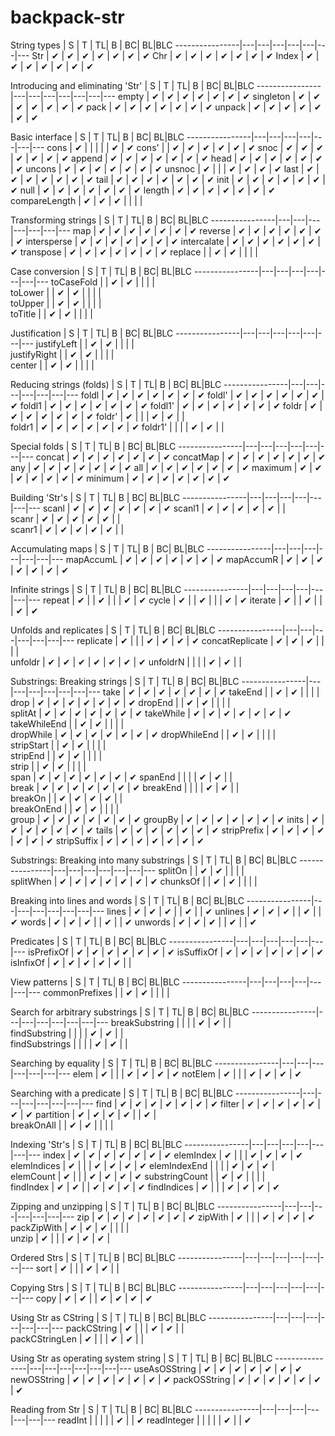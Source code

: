 # backpack-str

String types
                | S | T | TL| B | BC| BL|BLC
----------------|---|---|---|---|---|---|---
Str             | ✔ | ✔ | ✔ | ✔ | ✔ | ✔ | ✔
Chr             | ✔ | ✔ | ✔ | ✔ | ✔ | ✔ | ✔
Index           | ✔ | ✔ | ✔ | ✔ | ✔ | ✔ | ✔

Introducing and eliminating 'Str'
                | S | T | TL| B | BC| BL|BLC
----------------|---|---|---|---|---|---|---
empty           | ✔ | ✔ | ✔ | ✔ | ✔ | ✔ | ✔
singleton       | ✔ | ✔ | ✔ | ✔ | ✔ | ✔ | ✔
pack            | ✔ | ✔ | ✔ | ✔ | ✔ | ✔ | ✔
unpack          | ✔ | ✔ | ✔ | ✔ | ✔ | ✔ | ✔

Basic interface
                | S | T | TL| B | BC| BL|BLC
----------------|---|---|---|---|---|---|---
cons            | ✔ |   |   |   |   | ✔ | ✔
cons'           |   | ✔ | ✔ | ✔ | ✔ | ✔ | ✔
snoc            | ✔ | ✔ | ✔ | ✔ | ✔ | ✔ | ✔
append          | ✔ | ✔ | ✔ | ✔ | ✔ | ✔ | ✔
head            | ✔ | ✔ | ✔ | ✔ | ✔ | ✔ | ✔
uncons          | ✔ | ✔ | ✔ | ✔ | ✔ | ✔ | ✔
unsnoc          | ✔ |   |   | ✔ | ✔ | ✔ | ✔
last            | ✔ | ✔ | ✔ | ✔ | ✔ | ✔ | ✔
tail            | ✔ | ✔ | ✔ | ✔ | ✔ | ✔ | ✔
init            | ✔ | ✔ | ✔ | ✔ | ✔ | ✔ | ✔
null            | ✔ | ✔ | ✔ | ✔ | ✔ | ✔ | ✔
length          | ✔ | ✔ | ✔ | ✔ | ✔ | ✔ | ✔
compareLength   | ✔ | ✔ | ✔ |   |   |   |  

Transforming strings
                | S | T | TL| B | BC| BL|BLC
----------------|---|---|---|---|---|---|---
map             | ✔ | ✔ | ✔ | ✔ | ✔ | ✔ | ✔
reverse         | ✔ | ✔ | ✔ | ✔ | ✔ | ✔ | ✔
intersperse     | ✔ | ✔ | ✔ | ✔ | ✔ | ✔ | ✔
intercalate     | ✔ | ✔ | ✔ | ✔ | ✔ | ✔ | ✔
transpose       | ✔ | ✔ | ✔ | ✔ | ✔ | ✔ | ✔
replace         |   | ✔ | ✔ |   |   |   |  

Case conversion
                | S | T | TL| B | BC| BL|BLC
----------------|---|---|---|---|---|---|---
toCaseFold      |   | ✔ | ✔ |   |   |   |  
toLower         |   | ✔ | ✔ |   |   |   |  
toUpper         |   | ✔ | ✔ |   |   |   |  
toTitle         |   | ✔ | ✔ |   |   |   |  

Justification
                | S | T | TL| B | BC| BL|BLC
----------------|---|---|---|---|---|---|---
justifyLeft     |   | ✔ | ✔ |   |   |   |  
justifyRight    |   | ✔ | ✔ |   |   |   |  
center          |   | ✔ | ✔ |   |   |   |  

Reducing strings (folds)
                | S | T | TL| B | BC| BL|BLC
----------------|---|---|---|---|---|---|---
foldl           | ✔ | ✔ | ✔ | ✔ | ✔ | ✔ | ✔
foldl'          | ✔ | ✔ | ✔ | ✔ | ✔ | ✔ | ✔
foldl1          | ✔ | ✔ | ✔ | ✔ | ✔ | ✔ | ✔
foldl1'         | ✔ | ✔ | ✔ | ✔ | ✔ | ✔ | ✔
foldr           | ✔ | ✔ | ✔ | ✔ | ✔ | ✔ | ✔
foldr'          | ✔ |   |   | ✔ | ✔ |   |  
foldr1          | ✔ | ✔ | ✔ | ✔ | ✔ | ✔ | ✔
foldr1'         |   |   |   | ✔ | ✔ |   |  

Special folds
                | S | T | TL| B | BC| BL|BLC
----------------|---|---|---|---|---|---|---
concat          | ✔ | ✔ | ✔ | ✔ | ✔ | ✔ | ✔
concatMap       | ✔ | ✔ | ✔ | ✔ | ✔ | ✔ | ✔
any             | ✔ | ✔ | ✔ | ✔ | ✔ | ✔ | ✔
all             | ✔ | ✔ | ✔ | ✔ | ✔ | ✔ | ✔
maximum         | ✔ | ✔ | ✔ | ✔ | ✔ | ✔ | ✔
minimum         | ✔ | ✔ | ✔ | ✔ | ✔ | ✔ | ✔

Building 'Str's
                | S | T | TL| B | BC| BL|BLC
----------------|---|---|---|---|---|---|---
scanl           | ✔ | ✔ | ✔ | ✔ | ✔ | ✔ | ✔
scanl1          | ✔ | ✔ | ✔ | ✔ | ✔ |   |  
scanr           | ✔ | ✔ | ✔ | ✔ | ✔ |   |  
scanr1          | ✔ | ✔ | ✔ | ✔ | ✔ |   |  

Accumulating maps
                | S | T | TL| B | BC| BL|BLC
----------------|---|---|---|---|---|---|---
mapAccumL       | ✔ | ✔ | ✔ | ✔ | ✔ | ✔ | ✔
mapAccumR       | ✔ | ✔ | ✔ | ✔ | ✔ | ✔ | ✔

Infinite strings
                | S | T | TL| B | BC| BL|BLC
----------------|---|---|---|---|---|---|---
repeat          | ✔ |   | ✔ |   |   | ✔ | ✔
cycle           | ✔ |   | ✔ |   |   | ✔ | ✔
iterate         | ✔ |   | ✔ |   |   | ✔ | ✔

Unfolds and replicates
                | S | T | TL| B | BC| BL|BLC
----------------|---|---|---|---|---|---|---
replicate       | ✔ |   |   | ✔ | ✔ | ✔ | ✔
concatReplicate | ✔ | ✔ | ✔ |   |   |   |  
unfoldr         | ✔ | ✔ | ✔ | ✔ | ✔ | ✔ | ✔
unfoldrN        |   |   |   | ✔ | ✔ |   |  

Substrings: Breaking strings
                | S | T | TL| B | BC| BL|BLC
----------------|---|---|---|---|---|---|---
take            | ✔ | ✔ | ✔ | ✔ | ✔ | ✔ | ✔
takeEnd         |   | ✔ | ✔ |   |   |   |  
drop            | ✔ | ✔ | ✔ | ✔ | ✔ | ✔ | ✔
dropEnd         |   | ✔ | ✔ |   |   |   |  
splitAt         | ✔ | ✔ | ✔ | ✔ | ✔ | ✔ | ✔
takeWhile       | ✔ | ✔ | ✔ | ✔ | ✔ | ✔ | ✔
takeWhileEnd    |   | ✔ | ✔ |   |   |   |  
dropWhile       | ✔ | ✔ | ✔ | ✔ | ✔ | ✔ | ✔
dropWhileEnd    |   | ✔ | ✔ |   |   |   |  
stripStart      |   | ✔ | ✔ |   |   |   |  
stripEnd        |   | ✔ | ✔ |   |   |   |  
strip           |   | ✔ | ✔ |   |   |   |  
span            | ✔ | ✔ | ✔ | ✔ | ✔ | ✔ | ✔
spanEnd         |   |   |   | ✔ | ✔ |   |  
break           | ✔ | ✔ | ✔ | ✔ | ✔ | ✔ | ✔
breakEnd        |   |   |   | ✔ | ✔ |   |  
breakOn         |   | ✔ | ✔ | ✔ | ✔ |   |  
breakOnEnd      |   | ✔ | ✔ |   |   |   |  
group           | ✔ | ✔ | ✔ | ✔ | ✔ | ✔ | ✔
groupBy         | ✔ | ✔ | ✔ | ✔ | ✔ | ✔ | ✔
inits           | ✔ | ✔ | ✔ | ✔ | ✔ | ✔ | ✔
tails           | ✔ | ✔ | ✔ | ✔ | ✔ | ✔ | ✔
stripPrefix     | ✔ | ✔ | ✔ | ✔ | ✔ | ✔ | ✔
stripSuffix     | ✔ | ✔ | ✔ | ✔ | ✔ | ✔ | ✔

Substrings: Breaking into many substrings
                | S | T | TL| B | BC| BL|BLC
----------------|---|---|---|---|---|---|---
splitOn         |   | ✔ | ✔ |   |   |   |  
splitWhen       | ✔ | ✔ | ✔ | ✔ | ✔ | ✔ | ✔
chunksOf        |   | ✔ | ✔ |   |   |   |  

Breaking into lines and words
                | S | T | TL| B | BC| BL|BLC
----------------|---|---|---|---|---|---|---
lines           | ✔ | ✔ | ✔ |   | ✔ |   | ✔
unlines         | ✔ | ✔ | ✔ |   | ✔ |   | ✔
words           | ✔ | ✔ | ✔ |   | ✔ |   | ✔
unwords         | ✔ | ✔ | ✔ |   | ✔ |   | ✔

Predicates
                | S | T | TL| B | BC| BL|BLC
----------------|---|---|---|---|---|---|---
isPrefixOf      | ✔ | ✔ | ✔ | ✔ | ✔ | ✔ | ✔
isSuffixOf      | ✔ | ✔ | ✔ | ✔ | ✔ | ✔ | ✔
isInfixOf       | ✔ | ✔ | ✔ | ✔ | ✔ |   |  

View patterns
                | S | T | TL| B | BC| BL|BLC
----------------|---|---|---|---|---|---|---
commonPrefixes  |   | ✔ | ✔ |   |   |   |  

Search for arbitrary substrings
                | S | T | TL| B | BC| BL|BLC
----------------|---|---|---|---|---|---|---
breakSubstring  |   |   |   | ✔ | ✔ |   |  
findSubstring   |   |   |   | ✔ | ✔ |   |  
findSubstrings  |   |   |   | ✔ | ✔ |   |  

Searching by equality
                | S | T | TL| B | BC| BL|BLC
----------------|---|---|---|---|---|---|---
elem            | ✔ |   |   | ✔ | ✔ | ✔ | ✔
notElem         | ✔ |   |   | ✔ | ✔ | ✔ | ✔

Searching with a predicate
                | S | T | TL| B | BC| BL|BLC
----------------|---|---|---|---|---|---|---
find            | ✔ | ✔ | ✔ | ✔ | ✔ | ✔ | ✔
filter          | ✔ | ✔ | ✔ | ✔ | ✔ | ✔ | ✔
partition       | ✔ | ✔ | ✔ | ✔ |   | ✔ |  
breakOnAll      |   | ✔ | ✔ |   |   |   |  

Indexing 'Str's
                | S | T | TL| B | BC| BL|BLC
----------------|---|---|---|---|---|---|---
index           | ✔ | ✔ | ✔ | ✔ | ✔ | ✔ | ✔
elemIndex       | ✔ |   |   | ✔ | ✔ | ✔ | ✔
elemIndices     | ✔ |   |   | ✔ | ✔ | ✔ | ✔
elemIndexEnd    |   |   |   | ✔ | ✔ | ✔ |  
elemCount       | ✔ |   |   | ✔ | ✔ | ✔ | ✔
substringCount  |   | ✔ | ✔ |   |   |   |  
findIndex       | ✔ | ✔ |   | ✔ | ✔ | ✔ | ✔
findIndices     | ✔ |   |   | ✔ | ✔ | ✔ | ✔

Zipping and unzipping
                | S | T | TL| B | BC| BL|BLC
----------------|---|---|---|---|---|---|---
zip             | ✔ | ✔ | ✔ | ✔ | ✔ | ✔ | ✔
zipWith         | ✔ |   |   | ✔ | ✔ | ✔ | ✔
packZipWith     | ✔ | ✔ | ✔ |   |   |   |  
unzip           | ✔ |   |   | ✔ | ✔ | ✔ |  

Ordered Strs
                | S | T | TL| B | BC| BL|BLC
----------------|---|---|---|---|---|---|---
sort            | ✔ |   |   | ✔ | ✔ |   |  

Copying Strs
                | S | T | TL| B | BC| BL|BLC
----------------|---|---|---|---|---|---|---
copy            | ✔ | ✔ |   | ✔ | ✔ | ✔ | ✔

Using Str as CString
                | S | T | TL| B | BC| BL|BLC
----------------|---|---|---|---|---|---|---
packCString     | ✔ |   |   | ✔ | ✔ |   |  
packCStringLen  | ✔ |   |   | ✔ | ✔ |   |  

Using Str as operating system string
                | S | T | TL| B | BC| BL|BLC
----------------|---|---|---|---|---|---|---
useAsOSString   | ✔ | ✔ | ✔ | ✔ | ✔ | ✔ | ✔
newOSString     | ✔ | ✔ | ✔ | ✔ | ✔ | ✔ | ✔
packOSString    | ✔ | ✔ | ✔ | ✔ | ✔ | ✔ | ✔

Reading from Str
                | S | T | TL| B | BC| BL|BLC
----------------|---|---|---|---|---|---|---
readInt         |   |   |   |   | ✔ |   | ✔
readInteger     |   |   |   |   | ✔ |   | ✔
